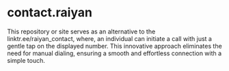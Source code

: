 # contact.raiyan
This repository or site serves as an alternative to the linktr.ee/raiyan_contact, where, an individual can initiate a call with just a gentle tap on the displayed number. This innovative approach eliminates the need for manual dialing, ensuring a smooth and effortless connection with a simple touch.
